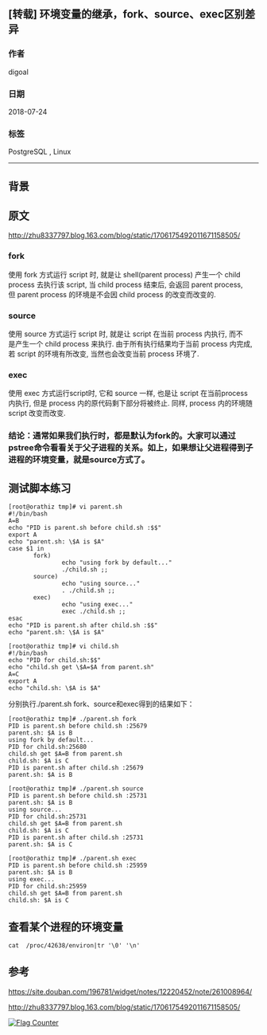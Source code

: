 ## [转载] 环境变量的继承，fork、source、exec区别差异   
                                                                 
### 作者                                                                 
digoal                                                                 
                                                                 
### 日期                                                                 
2018-07-24                                                               
                                                                 
### 标签                                                                 
PostgreSQL , Linux   
                                                                 
----                                                                 
                                                                 
## 背景          
## 原文  
http://zhu8337797.blog.163.com/blog/static/1706175492011671158505/  
  
  
### fork  
   使用 fork 方式运行 script 时, 就是让 shell(parent process) 产生一个 child  
   process 去执行该 script, 当 child process 结束后, 会返回 parent process,  
   但 parent process 的环境是不会因 child process 的改变而改变的.  
  
### source  
   使用 source 方式运行 script 时, 就是让 script 在当前 process 内执行, 而不  
   是产生一个 child process 来执行. 由于所有执行结果均于当前 process 内完成,  
   若 script 的环境有所改变, 当然也会改变当前 process 环境了.  
  
### exec  
   使用 exec 方式运行script时, 它和 source 一样, 也是让 script 在当前process  
   内执行, 但是 process 内的原代码剩下部分将被终止. 同样, process 内的环境随  
   script 改变而改变.  
  
### 结论：通常如果我们执行时，都是默认为fork的。大家可以通过pstree命令看看关于父子进程的关系。如上，如果想让父进程得到子进程的环境变量，就是source方式了。  
  
## 测试脚本练习  
  
```  
[root@orathiz tmp]# vi parent.sh  
#!/bin/bash  
A=B  
echo "PID is parent.sh before child.sh :$$"  
export A  
echo "parent.sh: \$A is $A"  
case $1 in  
       fork)  
               echo "using fork by default..."  
               ./child.sh ;;  
       source)  
               echo "using source..."  
               . ./child.sh ;;  
       exec)  
               echo "using exec..."  
               exec ./child.sh ;;  
esac  
echo "PID is parent.sh after child.sh :$$"  
echo "parent.sh: \$A is $A"  
```  
  
```  
[root@orathiz tmp]# vi child.sh  
#!/bin/bash  
echo "PID for child.sh:$$"  
echo "child.sh get \$A=$A from parent.sh"  
A=C  
export A  
echo "child.sh: \$A is $A"  
```  
  
分别执行./parent.sh fork、source和exec得到的结果如下：  
  
```  
[root@orathiz tmp]# ./parent.sh fork  
PID is parent.sh before child.sh :25679  
parent.sh: $A is B  
using fork by default...  
PID for child.sh:25680  
child.sh get $A=B from parent.sh  
child.sh: $A is C  
PID is parent.sh after child.sh :25679  
parent.sh: $A is B  
```  
  
```  
[root@orathiz tmp]# ./parent.sh source  
PID is parent.sh before child.sh :25731  
parent.sh: $A is B  
using source...  
PID for child.sh:25731  
child.sh get $A=B from parent.sh  
child.sh: $A is C  
PID is parent.sh after child.sh :25731  
parent.sh: $A is C  
```  
  
```  
[root@orathiz tmp]# ./parent.sh exec  
PID is parent.sh before child.sh :25959  
parent.sh: $A is B  
using exec...  
PID for child.sh:25959  
child.sh get $A=B from parent.sh  
child.sh: $A is C  
```  
  
## 查看某个进程的环境变量
```
cat  /proc/42638/environ|tr '\0' '\n'
```
  
## 参考
https://site.douban.com/196781/widget/notes/12220452/note/261008964/  
  
http://zhu8337797.blog.163.com/blog/static/1706175492011671158505/  
  
  
<a rel="nofollow" href="http://info.flagcounter.com/h9V1"  ><img src="http://s03.flagcounter.com/count/h9V1/bg_FFFFFF/txt_000000/border_CCCCCC/columns_2/maxflags_12/viewers_0/labels_0/pageviews_0/flags_0/"  alt="Flag Counter"  border="0"  ></a>  
  
